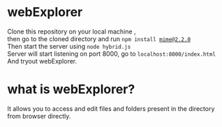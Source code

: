 # webExplorer
Clone this repository on your local machine ,<br>then go to the cloned directory and run <code>npm install mime@2.2.0</code><br>
Then start the server using <code>node hybrid.js</code> <br>
Server will start listening on port 8000, go to <code>localhost:8000/index.html</code><br>
And tryout webExplorer.<br>
# what is webExplorer?
It allows you to access and edit files and folders present in the directory from browser directly.
